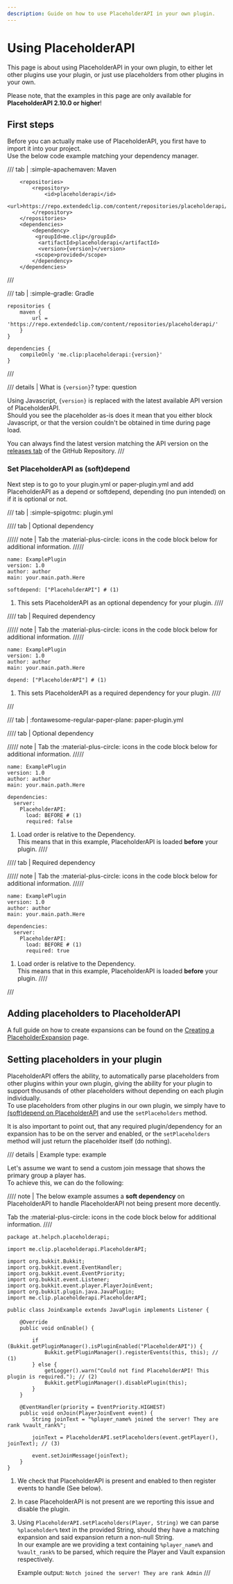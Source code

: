 ```yaml
---
description: Guide on how to use PlaceholderAPI in your own plugin.
---
```


# Using PlaceholderAPI

This page is about using PlaceholderAPI in your own plugin, to either let other plugins use your plugin, or just use placeholders from other plugins in your own.

Please note, that the examples in this page are only available for **PlaceholderAPI 2.10.0 or higher**!

## First steps

Before you can actually make use of PlaceholderAPI, you first have to import it into your project.  
Use the below code example matching your dependency manager.

/// tab | :simple-apachemaven: Maven
```{ .xml title="pom.xml" data-md-component="api-version" }
    <repositories>
        <repository>
            <id>placeholderapi</id>
            <url>https://repo.extendedclip.com/content/repositories/placeholderapi/</url>
        </repository>
    </repositories>
    <dependencies>
        <dependency>
         <groupId>me.clip</groupId>
          <artifactId>placeholderapi</artifactId>
          <version>{version}</version>
         <scope>provided</scope>
        </dependency>
    </dependencies>
```
///

/// tab | :simple-gradle: Gradle
```{ .groovy title="build.gradle" data-md-component="api-version" }
repositories {
    maven {
        url = 'https://repo.extendedclip.com/content/repositories/placeholderapi/'
    }
}

dependencies {
    compileOnly 'me.clip:placeholderapi:{version}'
}
```
///

/// details | What is `{version}`?
    type: question

Using Javascript, `{version}` is replaced with the latest available API version of PlaceholderAPI.  
Should you see the placeholder as-is does it mean that you either block Javascript, or that the version couldn't be obtained in time during page load.

You can always find the latest version matching the API version on the [releases tab](https://github.com/PlaceholderAPI/PlaceholderAPI/releases) of the GitHub Repository.
///

### Set PlaceholderAPI as (soft)depend

Next step is to go to your plugin.yml or paper-plugin.yml and add PlaceholderAPI as a depend or softdepend, depending (no pun intended) on if it is optional or not.

/// tab | :simple-spigotmc: plugin.yml

//// tab | Optional dependency

///// note |
Tab the :material-plus-circle: icons in the code block below for additional information.
/////

```{ .yaml .annotate title="plugin.yml" }
name: ExamplePlugin
version: 1.0
author: author
main: your.main.path.Here

softdepend: ["PlaceholderAPI"] # (1)
```

1.  This sets PlaceholderAPI as an optional dependency for your plugin.
////

//// tab | Required dependency

///// note |
Tab the :material-plus-circle: icons in the code block below for additional information.
/////

```{ .yaml .annotate title="plugin.yml" }
name: ExamplePlugin
version: 1.0
author: author
main: your.main.path.Here

depend: ["PlaceholderAPI"] # (1)
```

1.  This sets PlaceholderAPI as a required dependency for your plugin.
////

///

/// tab | :fontawesome-regular-paper-plane: paper-plugin.yml

//// tab | Optional dependency

///// note |
Tab the :material-plus-circle: icons in the code block below for additional information.
/////

```{ .yaml .annotate title="paper-plugin.yml" }
name: ExamplePlugin
version: 1.0
author: author
main: your.main.path.Here

dependencies:
  server:
    PlaceholderAPI:
      load: BEFORE # (1) 
      required: false
```

1.  Load order is relative to the Dependency.  
    This means that in this example, PlaceholderAPI is loaded **before** your plugin.
////

//// tab | Required dependency

///// note |
Tab the :material-plus-circle: icons in the code block below for additional information.
/////

```{ .yaml .annotate title="paper-plugin.yml" }
name: ExamplePlugin
version: 1.0
author: author
main: your.main.path.Here

dependencies:
  server:
    PlaceholderAPI:
      load: BEFORE # (1)
      required: true
```

1.  Load order is relative to the Dependency.  
    This means that in this example, PlaceholderAPI is loaded **before** your plugin.
////

///

## Adding placeholders to PlaceholderAPI

A full guide on how to create expansions can be found on the [Creating a PlaceholderExpansion](creating-a-placeholderexpansion.md) page.

## Setting placeholders in your plugin

PlaceholderAPI offers the ability, to automatically parse placeholders from other plugins within your own plugin, giving the ability for your plugin to support thousands of other placeholders without depending on each plugin individually.  
To use placeholders from other plugins in our own plugin, we simply have to [(soft)depend on PlaceholderAPI](#set-placeholderapi-as-softdepend) and use the `setPlaceholders` method.

It is also important to point out, that any required plugin/dependency for an expansion has to be on the server and enabled, or the `setPlaceholders` method will just return the placeholder itself (do nothing).

/// details | Example
    type: example

Let's assume we want to send a custom join message that shows the primary group a player has.  
To achieve this, we can do the following:

//// note |
The below example assumes a **soft dependency** on PlaceholderAPI to handle PlaceholderAPI not being present more decently.

Tab the :material-plus-circle: icons in the code block below for additional information.
////

```{ .java .annotate title="JoinExample.java" }
package at.helpch.placeholderapi;

import me.clip.placeholderapi.PlaceholderAPI;

import org.bukkit.Bukkit;
import org.bukkit.event.EventHandler;
import org.bukkit.event.EventPriority;
import org.bukkit.event.Listener;
import org.bukkit.event.player.PlayerJoinEvent;
import org.bukkit.plugin.java.JavaPlugin;
import me.clip.placeholderapi.PlaceholderAPI;

public class JoinExample extends JavaPlugin implements Listener {

    @Override
    public void onEnable() {
 
        if (Bukkit.getPluginManager().isPluginEnabled("PlaceholderAPI")) {
            Bukkit.getPluginManager().registerEvents(this, this); // (1)
        } else {
            getLogger().warn("Could not find PlaceholderAPI! This plugin is required."); // (2)
            Bukkit.getPluginManager().disablePlugin(this);
        }
    }

    @EventHandler(priority = EventPriority.HIGHEST)
    public void onJoin(PlayerJoinEvent event) {
        String joinText = "%player_name% joined the server! They are rank %vault_rank%";

        joinText = PlaceholderAPI.setPlaceholders(event.getPlayer(), joinText); // (3)

        event.setJoinMessage(joinText);
    }
}
```

1.  We check that PlaceholderAPI is present and enabled to then register events to handle (See below).
2.  In case PlaceholderAPI is not present are we reporting this issue and disable the plugin.
3.  Using `PlaceholderAPI.setPlaceholders(Player, String)` we can parse `%placeholder%` text in the provided String, should they have a matching expansion and said expansion return a non-null String.  
    In our example are we providing a text containing `%player_name%` and `%vault_rank%` to be parsed, which require the Player and Vault expansion respectively.
    
    Example output: `Notch joined the server! They are rank Admin`
///
